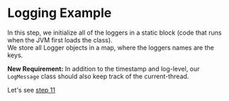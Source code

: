 # Logging Example

In this step, we initialize all of the loggers in a static block (code that runs when the JVM first loads the class).     
We store all Logger objects in a map, where the loggers names are the keys.

__New Requirement:__ In addition to the timestamp and log-level, our `LogMessage` class should also keep track of the current-thread.

Let's see [step 11](https://github.com/csc301-fall2014/LoggingExample/tree/step11)
